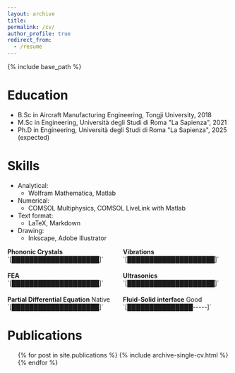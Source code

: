 ```yaml
---
layout: archive
title:
permalink: /cv/
author_profile: true
redirect_from:
  - /resume
---
```


{% include base_path %}

Education
======
* B.Sc in Aircraft Manufacturing Engineering, Tongji University, 2018
* M.Sc in Engineering, Università degli Studi di Roma "La Sapienza", 2021
* Ph.D in Engineering, Università degli Studi di Roma "La Sapienza", 2025 (expected)

  
Skills
======
* Analytical:
  * Wolfram Mathematica, Matlab
* Numerical:
  * COMSOL Multiphysics, COMSOL LiveLink with Matlab
* Text format:
  * LaTeX, Markdown
* Drawing:
  * Inkscape, Adobe Illustrator

<div style="display: flex; flex-wrap: wrap; gap: 20px;">
  <div style="flex: 1 1 30%; min-width: 200px;">
    <strong>Phononic Crystals</strong><br>
    `[████████████████████]`
  </div>
  <div style="flex: 1 1 30%; min-width: 200px;">
    <strong>Vibrations</strong> <br>
    `[████████████████████]`
  </div>
  <div style="flex: 1 1 30%; min-width: 200px;">
    <strong>FEA</strong> <br>
    `[████████████████████]`
  </div>
  <div style="flex: 1 1 30%; min-width: 200px;">
    <strong>Ultrasonics</strong> <br>
    `[████████████████████]`
  </div>
  <div style="flex: 1 1 30%; min-width: 200px;">
    <strong>Partial Differential Equation</strong> Native<br>
    `[████████████████████]`
  </div>
  <div style="flex: 1 1 30%; min-width: 200px;">
    <strong>Fluid-Solid interface</strong> Good<br>
    `[███████████████-----]`
  </div>
</div>



Publications
======
  <ul>{% for post in site.publications %}
    {% include archive-single-cv.html %}
  {% endfor %}</ul>
